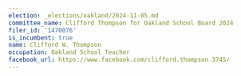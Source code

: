 ```yaml
---
election: _elections/oakland/2024-11-05.md
committee_name: Clifford Thompson for Oakland School Board 2024
filer_id: '1470076'
is_incumbent: true
name: Clifford W. Thompson
occupation: Oakland School Teacher
facebook_url: https://www.facebook.com/clifford.thompson.3745/
---
```

